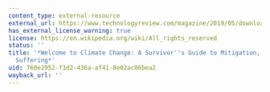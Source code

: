 ```yaml
---
content_type: external-resource
external_url: https://www.technologyreview.com/magazine/2019/05/download/
has_external_license_warning: true
license: https://en.wikipedia.org/wiki/All_rights_reserved
status: ''
title: '*Welcome to Climate Change: A Survivor''s Guide to Mitigation, Adaptation,
  Suffering*'
uid: 760e2952-f1d2-436a-af41-8e02ac06bea2
wayback_url: ''
---
```

